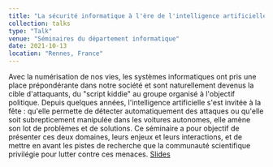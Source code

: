 ```yaml
---
title: "La sécurité informatique à l'ère de l'intelligence artificielle"
collection: talks
type: "Talk"
venue: "Séminaires du département informatique"
date: 2021-10-13
location: "Rennes, France"
---
```


Avec la numérisation de nos vies, les systèmes informatiques ont pris une place prépondérante dans notre société et sont naturellement devenus la cible d'attaquants, du "script kiddie" au groupe organisé à l'objectif politique. Depuis quelques années, l'intelligence artificielle s'est invitée à la fête : qu'elle permette de détecter automatiquement des attaques ou qu'elle soit subrepticement manipulée dans les voitures autonomes, elle amène son lot de problèmes et de solutions. Ce séminaire a pour objectif de présenter ces deux domaines, leurs enjeux et leurs interactions, et de mettre en avant les pistes de recherche que la communauté scientifique privilégie pour lutter contre ces menaces. [Slides](https://pfgimenez.fr/files/ens.pdf)
